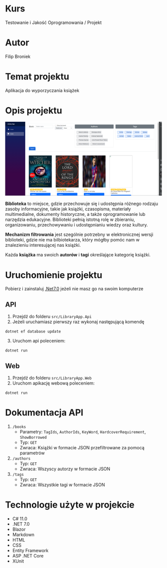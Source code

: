 # Kurs

Testowanie i Jakość Oprogramowania / Projekt

# Autor

Filip Broniek

# Temat projektu

Aplikacja do wyporzyczania książek

# Opis projektu

![app overview](app_overview.png)

**Biblioteka** to miejsce, gdzie przechowuje się i udostępnia różnego rodzaju zasoby informacyjne, takie jak książki, czasopisma, materiały multimedialne, dokumenty historyczne, a także oprogramowanie lub narzędzia edukacyjne. Biblioteki pełnią istotną rolę w zbieraniu, organizowaniu, przechowywaniu i udostępnianiu wiedzy oraz kultury.

**Mechanizm filtrowania** jest szególnie potrzebny w elektronicznej wersji biblioteki, gdzie nie ma bilbiotekarza, który mógłby pomóc nam w znalezieniu interesującej nas książki.

Każda **książka** ma swoich **autorów** i **tagi** określające kategorię książki.

# Uruchomienie projektu

Pobierz i zainstaluj [.Net7.0](https://dotnet.microsoft.com/en-us/download) jeżeli nie masz go na swoim komputerze

## API
1. Przejdź do folderu `src/LibraryApp.Api`
2. Jeżeli uruchamiasz pierwszy raz wykonaj następującą komendę

```
dotnet ef database update
```

3. Uruchom api poleceniem:

```
dotnet run
```

## Web
1. Przejdź do folderu `src/LibraryApp.Web`
2. Uruchom apikację webową poleceniem:

```
dotnet run
```

# Dokumentacja API

1) `/books`
    - Parametry: `TagIds`, `AuthorIds`, `KeyWord`, `HardcoverRequirement`, `ShowBorrowed`
    - Typ: `GET`
    - Zwraca: Książki w formacie JSON przefiltrowane za pomocą parametrów
2) `/authors`
   - Typ: `GET`
   - Zwraca: Wszyscy autorzy w formacie JSON
3) `/tags`
   - Typ: `GET`
   - Zwraca: Wszystkie tagi w formacie JSON

# Technologie użyte w projekcie

- C# 11.0
- .NET 7.0
- Blazor
- Markdown
- HTML
- CSS
- Entity Framework
- ASP .NET Core
- XUnit